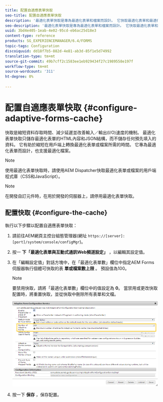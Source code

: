 ```yaml
---
title: 配置自適應表單快取
seo-title: 配置自適應表單快取
description: '最適化表單快取是專為最適化表單和檔案而設計。 它快取最適化表單和最適化檔案，以縮短在用戶端上轉換最適化表單或檔案所需的時間。 '
seo-description: '最適化表單快取是專為最適化表單和檔案而設計。 它快取最適化表單和最適化檔案，以縮短在用戶端上轉換最適化表單或檔案所需的時間。 '
uuid: 3bd4e405-1eab-4e02-95cd-eb6ac25d18e3
content-type: reference
products: SG_EXPERIENCEMANAGER/6.4/FORMS
topic-tags: Configuration
discoiquuid: dd18f7b5-882d-4e81-ab3d-85f1e5d74992
translation-type: tm+mt
source-git-commit: 49b7cff2c1583ee1eb929434f27c1989558e197f
workflow-type: tm+mt
source-wordcount: '311'
ht-degree: 0%

---
```



# 配置自適應表單快取 {#configure-adaptive-forms-cache}

快取是縮短資料存取時間、減少延遲並改善輸入／輸出(I/O)速度的機制。 最適化表單快取只儲存最適化表單的HTML內容和JSON結構，而不儲存任何預先填入的資料。 它有助於縮短在用戶端上轉換最適化表單或檔案所需的時間。 它專為最適化表單而設計，也支援最適化檔案。

>[!NOTE]
>
>使用最適化表單快取時，請使用AEM Dispatcher快取最適化表單或檔案的用戶端程式庫（CSS和JavaScript）。

>[!NOTE]
>
>在開發自訂元件時，在用於開發的伺服器上，請停用最適化表單快取。

## 配置快取 {#configure-the-cache}

執行以下步驟以配置自適應表單快取：

1. 請前往AEM網頁主控台組態管理器(網址 `https://[server]:[port]/system/console/configMgr`)。
1. 按一 **下「最適化表單與互動式通訊Web頻道設定」** ，以編輯其設定值。
1. 在「編輯設定值」對話方塊中，在「最適化表單數」欄位中指定AEM Forms伺服器執行個體可快取的表 **單或檔案數上限** 。 預設值為100。

   >[!NOTE]
   >
   >要禁用快取，請將「最適化表單數」欄位中的值設定為 **0**。 當禁用或更改快取配置時，將重置快取，並從快取中刪除所有表單和文檔。

   ![最適化表單HTML快取的設定對話方塊](assets/cache-configuration-edit.png)

1. 按一下 **保存** ，保存配置。

